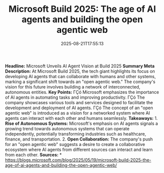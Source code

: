 ﻿---
title: "Microsoft Build 2025: The age of AI agents and building the open agentic web"
date: "2025-08-21T17:55:13"
category: "Markets"
summary: ""
slug: "microsoft build 2025 the age of ai agents and building the o"
source_urls:
  - "https://blogs.microsoft.com/blog/2025/05/19/microsoft-build-2025-the-age-of-ai-agents-and-building-the-open-agentic-web/"
seo:
  title: "Microsoft Build 2025: The age of AI agents and building the open agentic web | Hash n Hedge"
  description: ""
  keywords: ["news", "markets", "brief"]
---
**Headline:** Microsoft Unveils AI Agent Vision at Build 2025  **Summary Meta Description:** At Microsoft Build 2025, the tech giant highlights its focus on developing AI agents that can collaborate with humans and other systems, marking a significant shift towards an "open agentic web." The company's vision for this future involves building a network of interconnected, autonomous entities.  **Key Points:**  ΓÇó Microsoft emphasizes the importance of AI agents in automating tasks and improving productivity. ΓÇó The company showcases various tools and services designed to facilitate the development and deployment of AI agents. ΓÇó The concept of an "open agentic web" is introduced as a vision for a networked system where AI agents can interact with each other and humans seamlessly.  **Takeaways:**  1. **Rise of Autonomous Systems:** Microsoft's emphasis on AI agents signals a growing trend towards autonomous systems that can operate independently, potentially transforming industries such as healthcare, finance, and transportation. 2. **Open Collaboration:** The company's push for an "open agentic web" suggests a desire to create a collaborative ecosystem where AI agents from different sources can interact and learn from each other.  **Sources:** * https://blogs.microsoft.com/blog/2025/05/19/microsoft-build-2025-the-age-of-ai-agents-and-building-the-open-agentic-web/ 
